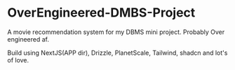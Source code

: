 
# OverEngineered-DMBS-Project
A movie recommendation system for my DBMS mini project. Probably Over engineered af.

Build using NextJS(APP dir), Drizzle, PlanetScale, Tailwind, shadcn and lot's of love.

